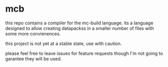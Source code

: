 # mcb

this repo contains a compiler for the mc-build language. its a language designed to allow creating datapackss in a smaller number of files with some more convienences.

this project is not yet at a stable state, use with caution.

please feel free to leave issues for feature requests though I'm not going to garantee they will be used.
